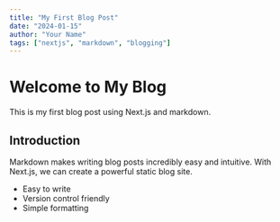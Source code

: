 ```yaml
---
title: "My First Blog Post"
date: "2024-01-15"
author: "Your Name"
tags: ["nextjs", "markdown", "blogging"]
---
```


# Welcome to My Blog

This is my first blog post using Next.js and markdown. 

## Introduction

Markdown makes writing blog posts incredibly easy and intuitive. With Next.js, we can create a powerful static blog site.

- Easy to write
- Version control friendly
- Simple formatting
